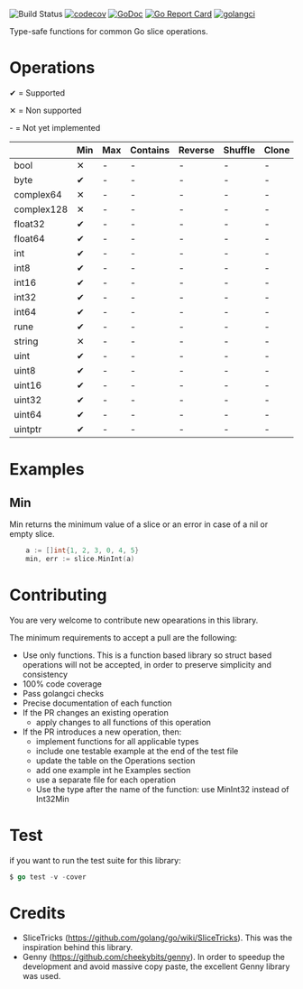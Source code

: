 ![Build Status](https://github.com/psampaz/slice/workflows/build/badge.svg)
[![codecov](https://codecov.io/gh/psampaz/slice/branch/master/graph/badge.svg)](https://codecov.io/gh/psampaz/slice)
[![GoDoc](https://godoc.org/github.com/psampaz/slice?status.svg)](https://godoc.org/github.com/psampaz/slice)
[![Go Report Card](https://goreportcard.com/badge/github.com/psampaz/slice)](https://goreportcard.com/report/github.com/psampaz/slice)
[![golangci](https://golangci.com/badges/github.com/psampaz/slice.svg)](https://golangci.com/r/github.com/psampaz/slice)

Type-safe functions for common Go slice operations.


# Operations 

✔ = Supported 

✕ = Non supported 

\- = Not yet implemented

|            | Min | Max | Contains | Reverse | Shuffle | Clone | Deduplicate | Insert | Delete |
| ---------- | --- | --- | -------- | ------- | ------- | ----- | ----------- | ------ | ------ |
| bool       | ✕   | -   | -        | -       | -       | -     | -           | -      | -      |
| byte       | ✔   | -   | -        | -       | -       | -     | -           | -      | -      |
| complex64  | ✕   | -   | -        | -       | -       | -     | -           | -      | -      |
| complex128 | ✕   | -   | -        | -       | -       | -     | -           | -      | -      |
| float32    | ✔   | -   | -        | -       | -       | -     | -           | -      | -      |
| float64    | ✔   | -   | -        | -       | -       | -     | -           | -      | -      |
| int        | ✔   | -   | -        | -       | -       | -     | -           | -      | -      |
| int8       | ✔   | -   | -        | -       | -       | -     | -           | -      | -      |
| int16      | ✔   | -   | -        | -       | -       | -     | -           | -      | -      |
| int32      | ✔   | -   | -        | -       | -       | -     | -           | -      | -      |
| int64      | ✔   | -   | -        | -       | -       | -     | -           | -      | -      |
| rune       | ✔   | -   | -        | -       | -       | -     | -           | -      | -      |
| string     | ✕   | -   | -        | -       | -       | -     | -           | -      | -      |
| uint       | ✔   | -   | -        | -       | -       | -     | -           | -      | -      |
| uint8      | ✔   | -   | -        | -       | -       | -     | -           | -      | -      |
| uint16     | ✔   | -   | -        | -       | -       | -     | -           | -      | -      |
| uint32     | ✔   | -   | -        | -       | -       | -     | -           | -      | -      |
| uint64     | ✔   | -   | -        | -       | -       | -     | -           | -      | -      |
| uintptr    | ✔   | -   | -        | -       | -       | -     | -           | -      | -      |

# Examples

## Min

Min returns the minimum value of a slice or an error in case of a nil or empty slice.
```go
    a := []int{1, 2, 3, 0, 4, 5}
    min, err := slice.MinInt(a)
```

# Contributing

You are very welcome to contribute new opearations in this library.

The minimum requirements to accept a pull are the following:

- Use only functions. This is a function based library so struct based operations will not be accepted, in order to preserve simplicity and consistency 
- 100% code coverage
- Pass golangci checks
- Precise documentation of each function
- If the PR changes an existing operation
    - apply changes to all functions of this operation
- If the PR introduces a new operation, then:
    - implement functions for all applicable types
    - include one testable example at the end of the test file
    - update the table on the Operations section
    - add one example int he Examples section
    - use a separate file for each operation
    - Use the type after the name of the function: use MinInt32  instead of Int32Min

# Test

if you want to run the test suite for this library:

```go
$ go test -v -cover
```

# Credits

- SliceTricks (https://github.com/golang/go/wiki/SliceTricks). This was the inspiration behind this library.
- Genny (https://github.com/cheekybits/genny). In order to speedup the development and avoid massive copy paste, the excellent Genny library was used.
